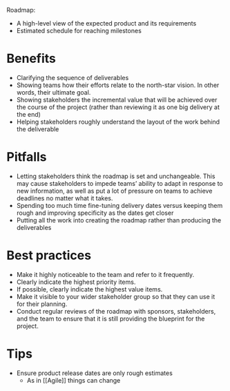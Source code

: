 Roadmap:
- A high-level view of the expected product and its requirements
- Estimated schedule for reaching milestones

# Benefits
- Clarifying the sequence of deliverables 
- Showing teams how their efforts relate to the north-star vision. In other words, their ultimate goal. 
- Showing stakeholders the incremental value that will be achieved over the course of the project (rather than reviewing it as one big delivery at the end)
- Helping stakeholders roughly understand the layout of the work behind the deliverable

# Pitfalls
- Letting stakeholders think the roadmap is set and unchangeable. This may cause stakeholders to impede teams’ ability to adapt in response to new information, as well as put a lot of pressure on teams to achieve deadlines no matter what it takes.
- Spending too much time fine-tuning delivery dates versus keeping them rough and improving specificity as the dates get closer
- Putting all the work into creating the roadmap rather than producing the deliverables 

# Best practices
- Make it highly noticeable to the team and refer to it frequently.
- Clearly indicate the highest priority items.
- If possible, clearly indicate the highest value items.
- Make it visible to your wider stakeholder group so that they can use it for their planning. 
- Conduct regular reviews of the roadmap with sponsors, stakeholders, and the team to ensure that it is still providing the blueprint for the project.

# Tips
- Ensure product release dates are only rough estimates
	- As in [[Agile]] things can change
